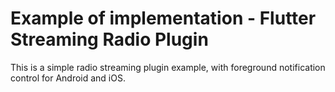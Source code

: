 # Example of implementation - Flutter Streaming Radio Plugin

This is a simple radio streaming plugin example, with foreground notification control for Android and iOS.
